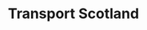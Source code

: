 ---
schema: default
title: Transport Scotland
description: An executive agency of Scottish Government
logo: '/img/org_logos/transport_scotland.png'
type:
  - Executive agency
portal_url: ''
org_url: 'https://www.transport.gov.scot/'
twitter_handle: transcotland
gss_code: ''
wikidata_org_qid: ''
wikidata_portal_qid: ''
wdtk_id: transport_scotland
---
